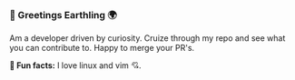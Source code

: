 ### 👋 Greetings Earthling :earth_africa:

Am a developer driven by curiosity. Cruize through my repo and see what you can contribute to.
Happy to merge your PR's.

**🌟 Fun facts:** I love linux and vim 💘.

<!---
henry-kimani/henry-kimani is a ✨ special ✨ repository because its `README.md` (this file) appears on your GitHub profile.
You can click the Preview link to take a look at your changes.
--->
